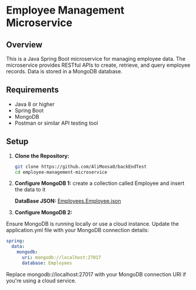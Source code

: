 # Employee Management Microservice

## Overview

This is a Java Spring Boot microservice for managing employee data. The microservice provides RESTful APIs to create, retrieve, and query employee records. Data is stored in a MongoDB database.

## Requirements

- Java 8 or higher
- Spring Boot
- MongoDB
- Postman or similar API testing tool

## Setup

1. **Clone the Repository:**

   ```bash
   git clone https://github.com/AliMoosa0/backEndTest
   cd employee-management-microservice

2. **Configure MongoDB 1:**
   create a collection called Employee and insert the data to it 

   **DataBase JSON:**
[Employees.Employee.json](https://github.com/user-attachments/files/16626487/Employees.Employee.json)

   
3. **Configure MongoDB 2:**

Ensure MongoDB is running locally or use a cloud instance. Update the application.yml file with your MongoDB connection details:
```yaml
spring:
  data:
    mongodb:
      uri: mongodb://localhost:27017
      database: Employees
```
Replace mongodb://localhost:27017 with your MongoDB connection URI if you're using a cloud service.



